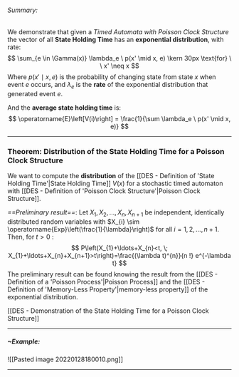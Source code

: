 ###### Summary:
We demonstrate that given a *Timed Automata with Poisson Clock Structure* the vector of all **State Holding Time** has an **exponential distribution**, with rate:
$$
\sum_{e \in \Gamma(x)} \lambda_e \ p(x' \mid x, e) \kern 30px \text{for} \ \ x' \neq x
$$
Where $p(x' \mid x, e)$ is the probability of changing state from state $x$ when event $e$ occurs, and $\lambda_e$ is the **rate** of the exponential distribution that generated event $e$.

And the **average state holding time** is:
$$
\operatorname{E}\left[V(i)\right] = \frac{1}{\sum \lambda_e \ p(x' \mid x, e)}
$$

---
### Theorem: Distribution of the State Holding Time for a Poisson Clock Structure
We want to compute the **distribution** of the [[DES - Definition of 'State Holding Time'|State Holding Time]] $V(x)$ for a stochastic timed automaton with [[DES - Definition of 'Poisson Clock Structure'|Poisson Clock Structure]].

*==Preliminary result==*:
Let $X_{1}, X_{2}, \ldots, X_{n}, X_{n+1}$ be independent, identically distributed random variables with $X_{i} \sim \operatorname{Exp}\left(\frac{1}{\lambda}\right)$ for all $i=1,2, \ldots, n+1$. Then, for $t>0$ :
$$
P\left(X_{1}+\ldots+X_{n}<t, \; X_{1}+\ldots+X_{n}+X_{n+1}>t\right)=\frac{(\lambda t)^{n}}{n !} e^{-\lambda t}
$$
The preliminary result can be found knowing the result from the [[DES - Definition of a 'Poisson Process'|Poisson Process]] and the [[DES - Definition of 'Memory-Less Property'|memory-less property]] of the exponential distribution.

[[DES - Demonstration of the State Holding Time for a Poisson Clock Structure]]

---
##### ~Example:
![[Pasted image 20220128180010.png]]

---
